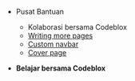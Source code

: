 * Pusat Bantuan

  * Kolaborasi bersama Codeblox
  * [Writing more pages](more-pages.md)
  * [Custom navbar](custom-navbar.md)
  * [Cover page](cover.md)
* **Belajar bersama Codeblox**
